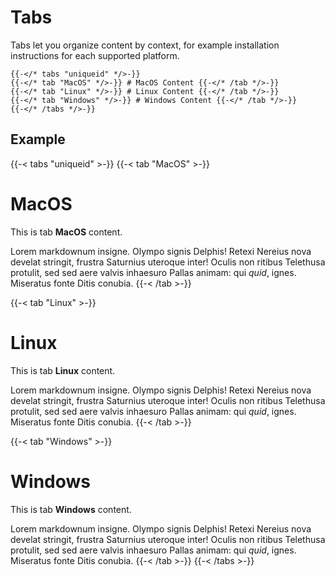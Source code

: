 # Tabs

Tabs let you organize content by context, for example installation instructions for each supported platform.

```tpl
{{-</* tabs "uniqueid" */>-}}
{{-</* tab "MacOS" */>-}} # MacOS Content {{-</* /tab */>-}}
{{-</* tab "Linux" */>-}} # Linux Content {{-</* /tab */>-}}
{{-</* tab "Windows" */>-}} # Windows Content {{-</* /tab */>-}}
{{-</* /tabs */>-}}
```

## Example

{{-< tabs "uniqueid" >-}}
{{-< tab "MacOS" >-}}
# MacOS

This is tab **MacOS** content.

Lorem markdownum insigne. Olympo signis Delphis! Retexi Nereius nova develat
stringit, frustra Saturnius uteroque inter! Oculis non ritibus Telethusa
protulit, sed sed aere valvis inhaesuro Pallas animam: qui _quid_, ignes.
Miseratus fonte Ditis conubia.
{{-< /tab >-}}

{{-< tab "Linux" >-}}

# Linux

This is tab **Linux** content.

Lorem markdownum insigne. Olympo signis Delphis! Retexi Nereius nova develat
stringit, frustra Saturnius uteroque inter! Oculis non ritibus Telethusa
protulit, sed sed aere valvis inhaesuro Pallas animam: qui _quid_, ignes.
Miseratus fonte Ditis conubia.
{{-< /tab >-}}

{{-< tab "Windows" >-}}

# Windows

This is tab **Windows** content.

Lorem markdownum insigne. Olympo signis Delphis! Retexi Nereius nova develat
stringit, frustra Saturnius uteroque inter! Oculis non ritibus Telethusa
protulit, sed sed aere valvis inhaesuro Pallas animam: qui _quid_, ignes.
Miseratus fonte Ditis conubia.
{{-< /tab >-}}
{{-< /tabs >-}}
